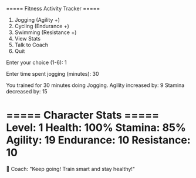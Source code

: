 ===== Fitness Activity Tracker =====
1. Jogging (Agility +)
2. Cycling (Endurance +)
3. Swimming (Resistance +)
4. View Stats
5. Talk to Coach
6. Quit

Enter your choice (1-6): 1

Enter time spent jogging (minutes): 30

You trained for 30 minutes doing Jogging.
Agility increased by: 9
Stamina decreased by: 15

===== Character Stats =====
Level: 1
Health: 100%
Stamina: 85%
Agility: 19
Endurance: 10
Resistance: 10
===========================

👴 Coach: "Keep going! Train smart and stay healthy!"